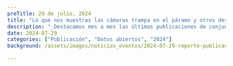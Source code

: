 ```yaml
---
preTitle: 29 de julio, 2024
title: "Lo que nos muestras las cámaras trampa en el páramo y otros destacados del mes"
description: "_Destacamos mes a mes las últimas publicaciones de conjuntos de datos, listas de especies o eventos de muestreo de la biodiversidad de Colombia._"
date: 2024-07-29
categories: ["Publicación", "Datos abiertos", "2024"]
background: /assets/images/noticias_eventos/2024-07-29-reporte-publicacion-junio-2024.png

---
```

